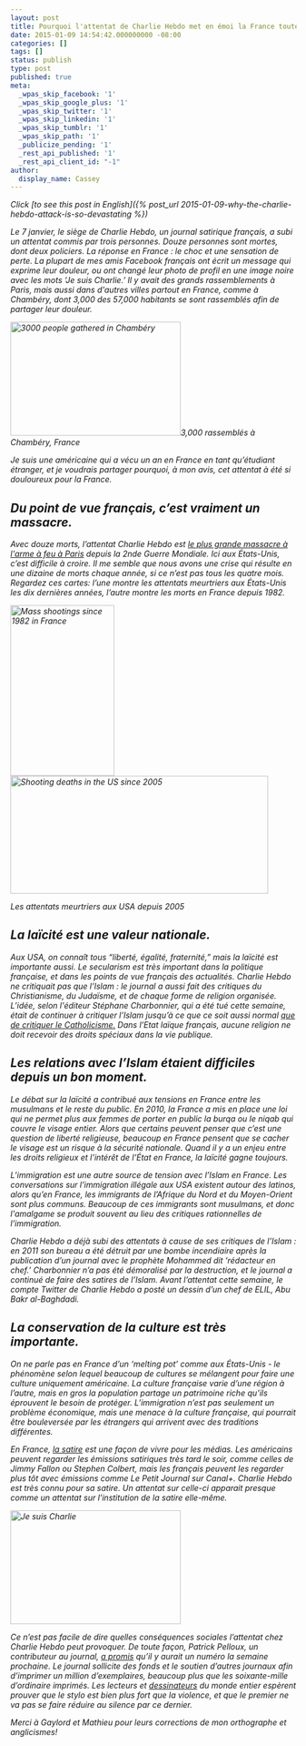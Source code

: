 ```yaml
---
layout: post
title: Pourquoi l'attentat de Charlie Hebdo met en émoi la France toute entière
date: 2015-01-09 14:54:42.000000000 -08:00
categories: []
tags: []
status: publish
type: post
published: true
meta:
  _wpas_skip_facebook: '1'
  _wpas_skip_google_plus: '1'
  _wpas_skip_twitter: '1'
  _wpas_skip_linkedin: '1'
  _wpas_skip_tumblr: '1'
  _wpas_skip_path: '1'
  _publicize_pending: '1'
  _rest_api_published: '1'
  _rest_api_client_id: "-1"
author:
  display_name: Cassey
---
```

<em>Click [to see this post in English]({% post_url 2015-01-09-why-the-charlie-hebdo-attack-is-so-devastating %})

Le 7 janvier, le siège de Charlie Hebdo, un journal satirique français, a subi un attentat commis par trois personnes. Douze personnes sont mortes, dont deux policiers. La réponse en France : le choc et une sensation de perte. La plupart de mes amis Facebook français ont écrit un message qui exprime leur douleur, ou ont changé leur photo de profil en une image noire avec les mots ‘Je suis Charlie.’ Il y avait des grands rassemblements à Paris, mais aussi dans d'autres villes partout en France, comme à Chambéry, dont 3,000 des 57,000 habitants se sont rassemblés afin de partager leur douleur.

<div class="image-and-label">
  <a href="{{ site.image_url }}/2015-01-09-chambery-plus-grande.jpg{{site.image_postfix}}"><img src="{{ site.image_url }}/2015-01-09-chambery-plus-grande.jpg{{site.image_postfix}}" alt="3000 people gathered in Chambéry" width="300" height="200" /></a>3,000 rassemblés à Chambéry, France
</div>


Je suis une américaine qui a vécu un an en France en tant qu’étudiant étranger, et je voudrais partager pourquoi, à mon avis, cet attentat à été si douloureux pour la France.

## Du point de vue français, c’est vraiment un massacre.

Avec douze morts, l’attentat Charlie Hebdo est <a href="http://www.liberation.fr/politiques/2015/01/07/l-attentat-le-plus-meurtrier-a-paris_1175401" target="_blank">le plus grande massacre à l'arme à feu à Paris</a> depuis la 2nde Guerre Mondiale. Ici aux États-Unis, c’est difficile à croire. Il me semble que nous avons une crise qui résulte en une dizaine de morts chaque année, si ce n’est pas tous les quatre mois. Regardez ces cartes: l’une montre les attentats meurtriers aux États-Unis les dix dernières années, l’autre montre les morts en France depuis 1982. 

<div class="two-image-grid">
  <div class="flex-center">
    <a href="http://www.liberation.fr/politiques/2015/01/07/l-attentat-le-plus-meurtrier-a-paris_1175401"><img class="center-block" src="{{ site.image_url }}/2015-01-09-liberation-attentats.png{{site.image_postfix }}" alt="Mass shootings since 1982 in France" width="183" height="300" /></a>
  </div>
  <div class="image-and-label">
    <a href="http://www.thedailybeast.com/articles/2012/07/24/interactive-map-the-us-shooting-epidemic.html"><img class="center-block" src="{{ site.image_url }}/2015-01-09-us-map.png{{ site.image_postfix }}" alt="Shooting deaths in the US since 2005" width="454" height="207" /></a>  
    <p>Les attentats meurtriers aux USA depuis 2005</p>
  </div>
</div>

## La laïcité est une valeur nationale.

Aux USA, on connaît tous “liberté, égalité, fraternité,” mais la laïcité est importante aussi. Le <i>secularism</i> est très important dans la politique française, et dans les points de vue français des actualités. Charlie Hebdo ne critiquait pas que l’Islam : le journal a aussi fait des critiques du Christianisme, du Judaïsme, et de chaque forme de religion organisée. L’idée, selon l'éditeur Stéphane Charbonnier, qui a été tué cette semaine, était de continuer à critiquer l’Islam jusqu’à ce que ce soit aussi normal <a title="aussi normal que de critiquer le Catholicisme" href="http://www.newyorker.com/news/news-desk/the-charlie-hebdo-affair-laughing-at-blasphemy" target="_blank">que de critiquer le Catholicisme.</a> Dans l’Etat laïque français, aucune religion ne doit recevoir des droits spéciaux dans la vie publique.

## Les relations avec l’Islam étaient difficiles depuis un bon moment.

Le débat sur la laïcité a contribué aux tensions en France entre les musulmans et le reste du public. En 2010, la France a mis en place une loi qui ne permet plus aux femmes de porter en public la burqa ou le niqab qui couvre le visage entier. Alors que certains peuvent penser que c’est une question de liberté religieuse, beaucoup en France pensent que se cacher le visage est un risque à la sécurité nationale. Quand il y a un enjeu entre les droits religieux et l’intérêt de l’État en France, la laïcité gagne toujours.

L’immigration est une autre source de tension avec l’Islam en France. Les conversations sur l’immigration illégale aux USA existent autour des latinos, alors qu’en France, les immigrants de l’Afrique du Nord et du Moyen-Orient sont plus communs. Beaucoup de ces immigrants sont musulmans, et donc l'amalgame se produit souvent au lieu des critiques rationnelles de l’immigration.  

Charlie Hebdo a déjà subi des attentats à cause de ses critiques de l’Islam : en 2011 son bureau a été détruit par une bombe incendiaire après la publication d’un journal avec le prophète Mohammed dit ‘rédacteur en chef.’ Charbonnier n’a pas été démoralisé par la destruction, et le journal a continué de faire des satires de l’Islam. Avant l’attentat cette semaine, le compte Twitter de Charlie Hebdo a posté un dessin d’un chef de ELIL, Abu Bakr al-Baghdadi. 

## La conservation de la culture est très importante.

On ne parle pas en France d’un ‘melting pot’ comme aux États-Unis - le phénomène selon lequel beaucoup de cultures se mélangent pour faire une culture uniquement américaine. La culture française varie d’une région à l’autre, mais en gros la population partage un patrimoine riche qu’ils éprouvent le besoin de protéger. L’immigration n’est pas seulement un problème économique, mais une menace à la culture française, qui pourrait être bouleversée par les étrangers qui arrivent avec des traditions différentes.  

En France, <a href="http://www.economist.com/node/17632947" target="_blank">la satire</a> est une façon de vivre pour les médias. Les américains peuvent regarder les émissions satiriques très tard le soir, comme celles de Jimmy Fallon ou Stephen Colbert, mais les français peuvent les regarder plus tôt avec émissions comme Le Petit Journal sur Canal+. Charlie Hebdo est très connu pour sa satire. Un attentat sur celle-ci apparait presque comme un attentat sur l’institution de la satire elle-même. 

<div class="flex-center">
  <a href="{{site.image_url}}2015-01-09-je-suis-charlie.jpg{{ site.image_postfix }}"><img class="center-block" src="{{site.image_url}}/2015-01-09-je-suis-charlie.jpg{{ site.image_postfix }}" alt="Je suis Charlie" width="300" height="200" /></a>
</div>

Ce n’est pas facile de dire quelles conséquences sociales l’attentat chez Charlie Hebdo peut provoquer. De toute façon, Patrick Pelloux, un contributeur au journal, <a href="http://www.bbc.com/news/entertainment-arts-30724863" target="_blank">a promis</a> qu’il y aurait un numéro la semaine prochaine. Le journal sollicite des fonds et le soutien d’autres journaux afin d’imprimer un million d’exemplaires, beaucoup plus que les soixante-mille d’ordinaire imprimés. Les lecteurs et <a href="http://www.vox.com/2015/1/7/7508387/cartoonists-respond-charlie-hebdo" target="_blank">dessinateurs</a> du monde entier espèrent prouver que le stylo est bien plus fort que la violence, et que le premier ne va pas se faire réduire au silence par ce dernier.



<em>Merci à Gaylord et Mathieu pour leurs corrections de mon orthographe et anglicismes! </em>
